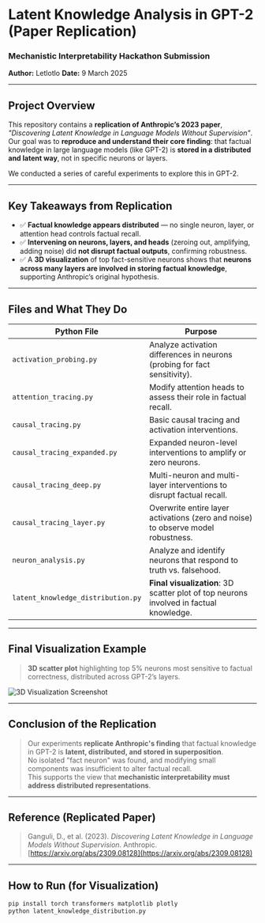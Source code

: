 # **Latent Knowledge Analysis in GPT-2 (Paper Replication)**

### **Mechanistic Interpretability Hackathon Submission**

**Author:** Letlotlo
**Date:** 9 March 2025  

---

## **Project Overview**

This repository contains a **replication of Anthropic’s 2023 paper**, *"Discovering Latent Knowledge in Language Models Without Supervision"*.  
Our goal was to **reproduce and understand their core finding**: that factual knowledge in large language models (like GPT-2) is **stored in a distributed and latent way**, not in specific neurons or layers.

We conducted a series of careful experiments to explore this in GPT-2.

---

## **Key Takeaways from Replication**

- ✅ **Factual knowledge appears distributed** — no single neuron, layer, or attention head controls factual recall.
- ✅ **Intervening on neurons, layers, and heads** (zeroing out, amplifying, adding noise) did **not disrupt factual outputs**, confirming robustness.
- ✅ A **3D visualization** of top fact-sensitive neurons shows that **neurons across many layers are involved in storing factual knowledge**, supporting Anthropic’s original hypothesis.

---

## **Files and What They Do**

| Python File                          | Purpose                                                   |
|--------------------------------------|-----------------------------------------------------------|
| `activation_probing.py`               | Analyze activation differences in neurons (probing for fact sensitivity). |
| `attention_tracing.py`                | Modify attention heads to assess their role in factual recall. |
| `causal_tracing.py`                   | Basic causal tracing and activation interventions.         |
| `causal_tracing_expanded.py`          | Expanded neuron-level interventions to amplify or zero neurons. |
| `causal_tracing_deep.py`              | Multi-neuron and multi-layer interventions to disrupt factual recall. |
| `causal_tracing_layer.py`             | Overwrite entire layer activations (zero and noise) to observe model robustness. |
| `neuron_analysis.py`                  | Analyze and identify neurons that respond to truth vs. falsehood. |
| `latent_knowledge_distribution.py`   | **Final visualization**: 3D scatter plot of top neurons involved in factual knowledge. |

---

## **Final Visualization Example**

> **3D scatter plot** highlighting top 5% neurons most sensitive to factual correctness, distributed across GPT-2’s layers.

![3D Visualization Screenshot](path_to_screenshot)

---

## **Conclusion of the Replication**

> Our experiments **replicate Anthropic's finding** that factual knowledge in GPT-2 is **latent, distributed, and stored in superposition**.  
> No isolated \"fact neuron\" was found, and modifying small components was insufficient to alter factual recall.  
> This supports the view that **mechanistic interpretability must address distributed representations**.

---

## **Reference (Replicated Paper)**

> Ganguli, D., et al. (2023). *Discovering Latent Knowledge in Language Models Without Supervision*. Anthropic.  
> [https://arxiv.org/abs/2309.08128](https://arxiv.org/abs/2309.08128)

---

## **How to Run (for Visualization)**

```bash
pip install torch transformers matplotlib plotly
python latent_knowledge_distribution.py

